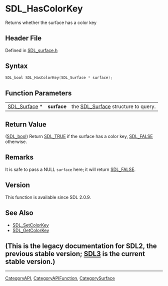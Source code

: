 # SDL_HasColorKey

Returns whether the surface has a color key

## Header File

Defined in [SDL_surface.h](https://github.com/libsdl-org/SDL/blob/SDL2/include/SDL_surface.h)

## Syntax

```c
SDL_bool SDL_HasColorKey(SDL_Surface * surface);
```

## Function Parameters

|                              |             |                                                    |
| ---------------------------- | ----------- | -------------------------------------------------- |
| [SDL_Surface](SDL_Surface) * | **surface** | the [SDL_Surface](SDL_Surface) structure to query. |

## Return Value

([SDL_bool](SDL_bool)) Return [SDL_TRUE](SDL_TRUE) if the surface has a
color key, [SDL_FALSE](SDL_FALSE) otherwise.

## Remarks

It is safe to pass a NULL `surface` here; it will return
[SDL_FALSE](SDL_FALSE).

## Version

This function is available since SDL 2.0.9.

## See Also

- [SDL_SetColorKey](SDL_SetColorKey)
- [SDL_GetColorKey](SDL_GetColorKey)


## (This is the legacy documentation for SDL2, the previous stable version; [SDL3](https://wiki.libsdl.org/SDL3/) is the current stable version.)



----
[CategoryAPI](CategoryAPI), [CategoryAPIFunction](CategoryAPIFunction), [CategorySurface](CategorySurface)

